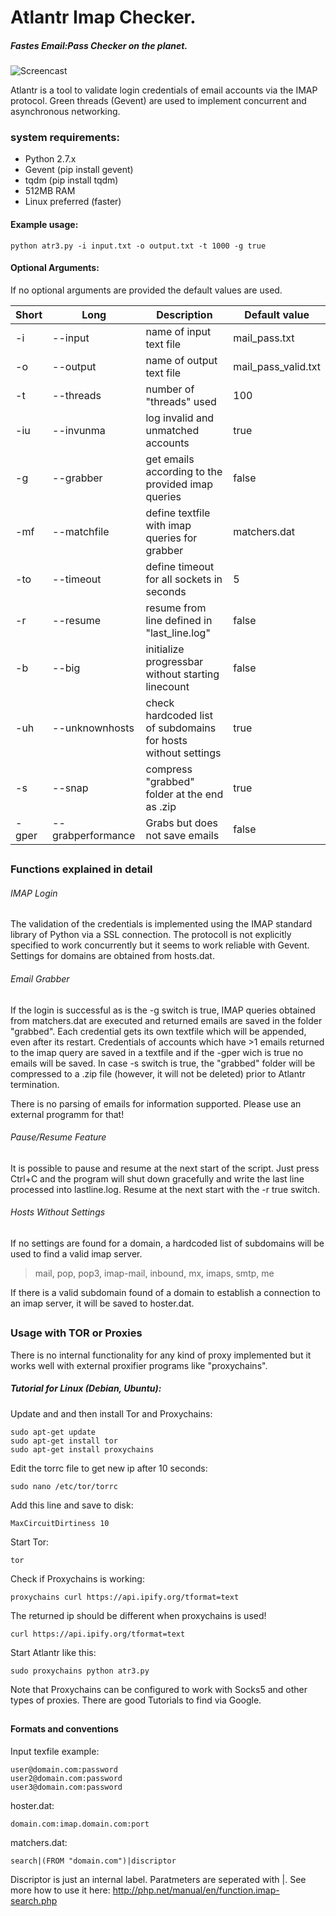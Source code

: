# Atlantr Imap Checker. 
##### Fastes Email:Pass Checker on the planet.

![Screencast](https://raw.githubusercontent.com/SUP3RIA/Atlantr/master/screen.gif)

Atlantr is a tool to validate login credentials of email accounts via the IMAP protocol. 
Green threads (Gevent) are used to implement concurrent and asynchronous networking.
### system requirements:
- Python 2.7.x
- Gevent (pip install gevent)
- tqdm (pip install tqdm)
- 512MB RAM
- Linux preferred (faster)
#### Example usage:
```
python atr3.py -i input.txt -o output.txt -t 1000 -g true 
```
#### Optional Arguments:
If no optional arguments are provided the default values are used.

| Short| Long | Description | Default value |
| ----------------- | ---------------------------- | ------------------ | ------|
|-i |--input|name of input text file|mail_pass.txt |
|-o|--output|name of output text file| mail_pass_valid.txt|
|-t|--threads|number of "threads" used|100 |
|-iu|--invunma|log invalid and unmatched accounts|true |
|-g|--grabber|get emails according to the provided imap queries|false |
|-mf|--matchfile|define textfile with imap queries for grabber| matchers.dat|
|-to|--timeout|define timeout for all sockets in seconds| 5|
|-r|--resume|resume from line defined in "last_line.log"|false |
|-b|--big|initialize progressbar without starting linecount| false|
|-uh|--unknownhosts|check hardcoded list of subdomains for hosts without settings|true |
|-s|--snap|compress "grabbed" folder at the end as .zip| true|
|-gper|--grabperformance|Grabs but does not save emails| false|

##
### Functions explained in detail
###### IMAP Login
The validation of the credentials is implemented using the IMAP standard library of Python via a SSL connection. The protocoll is not explicitly specified to work concurrently but it seems to work reliable with Gevent. Settings for domains are obtained from hosts.dat.
###### Email Grabber
If the login is successful as is the -g switch is true, IMAP queries obtained from matchers.dat are executed and returned emails are saved in the folder "grabbed". Each credential gets its own textfile which will be appended, even after its restart.
Credentials of accounts which have >1 emails returned to the imap query are saved in a textfile and if the -gper wich is true no emails will be saved.
In case -s switch is true, the "grabbed" folder will be compressed to a .zip file (however, it will not be deleted) prior to Atlantr termination.

There is no parsing of emails for information supported.
Please use an external programm for that!
###### Pause/Resume Feature
It is possible to pause and resume at the next start of the script. Just press Ctrl+C and the program will shut down gracefully and write the last line processed into lastline.log. Resume at the next start with the -r true switch.

###### Hosts Without Settings
If no settings are found for a domain, a hardcoded list of subdomains will be used to find a valid imap server.

> mail, pop, pop3, imap-mail, inbound, mx, imaps, smtp, me

If there is a valid subdomain found of a domain to establish a connection to an imap server, it will be saved to hoster.dat.
##
### Usage with TOR or Proxies
There is no internal functionality for any kind of proxy implemented but it works well with external proxifier programs like "proxychains".

##### Tutorial for Linux (Debian, Ubuntu):
Update and and then install Tor and Proxychains:
```
sudo apt-get update
sudo apt-get install tor
sudo apt-get install proxychains
```
Edit the torrc file to get new ip after 10 seconds:
``` 
sudo nano /etc/tor/torrc 
```
Add this line and save to disk:
```
MaxCircuitDirtiness 10
```
Start Tor:
```
tor
```
Check if Proxychains is working:
```
proxychains curl https://api.ipify.org/tformat=text
```
The returned ip should be different when proxychains is used!
```
curl https://api.ipify.org/tformat=text
```
Start Atlantr like this:
```
sudo proxychains python atr3.py 
```
Note that Proxychains can be configured to work with Socks5 and other types of proxies. There are good Tutorials to find via Google.
##

#### Formats and conventions
Input texfile example:
```
user@domain.com:password
user2@domain.com:password
user3@domain.com:password
```
hoster.dat:
```
domain.com:imap.domain.com:port
```
matchers.dat:
```
search|(FROM "domain.com")|discriptor
```
Discriptor is just an internal label.
Paratmeters are seperated with |.
See more how to use it here: 
http://php.net/manual/en/function.imap-search.php
